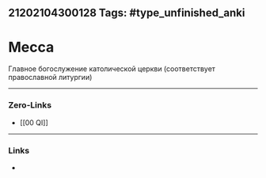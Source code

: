 21202104300128
Tags: #type_unfinished_anki 
---
# Месса

Главное богослужение католической церкви (соответствует православной литургии)

---
### Zero-Links
- [[00 QI]]
---
### Links
-